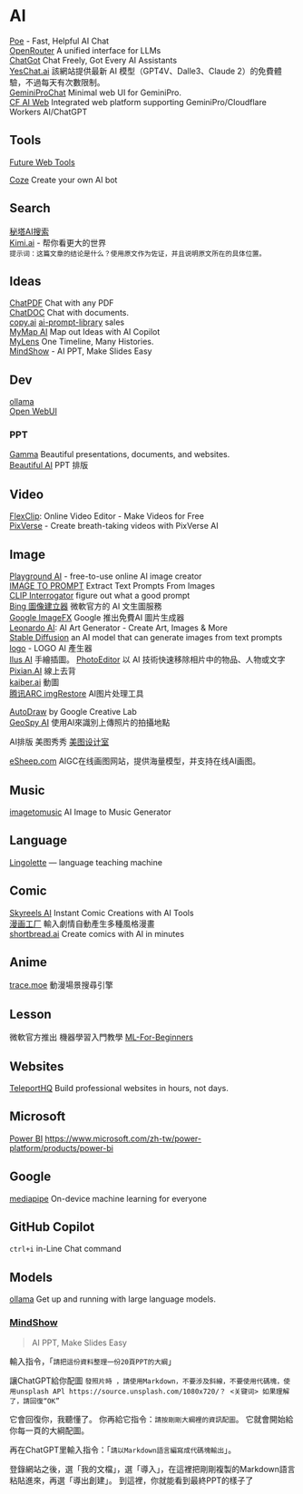 # AI

[Poe](https://poe.com/) - Fast, Helpful AI Chat  
[OpenRouter](https://openrouter.ai/) A unified interface for LLMs  
[ChatGot](https://www.chatgot.io/) Chat Freely, Got Every AI Assistants  
[YesChat.ai](https://www.yeschat.ai/zh-CN) 該網站提供最新 AI 模型（GPT4V、Dalle3、Claude 2）的免費體驗，不過每天有次數限制。  
[GeminiProChat](https://geminiprochat.com/) Minimal web UI for GeminiPro.  
[CF AI Web](https://ai.jaze.top/) Integrated web platform supporting GeminiPro/Cloudflare Workers AI/ChatGPT

## Tools

[Future Web Tools](https://futureweb.pro/tools/ai)  

[Coze](https://www.coze.com/home) Create your own AI bot  

## Search

[秘塔AI搜索](https://metaso.cn/)  
[Kimi.ai](https://kimi.moonshot.cn/) - 帮你看更大的世界   
`提示词：这篇文章的结论是什么？使用原文作为佐证，并且说明原文所在的具体位置。`

## Ideas

[ChatPDF](https://www.chatpdf.com/) Chat with any PDF  
[ChatDOC](https://chatdoc.com/) Chat with documents.  
[copy.ai](https://www.copy.ai/) [ai-prompt-library](https://www.copy.ai/ai-prompt-library) sales  
[MyMap AI](https://www.mymap.ai/) Map out Ideas with AI Copilot   
[MyLens](https://mylens.ai/)  One Timeline, Many Histories.  
[MindShow](https://www.mindshow.fun/) - AI PPT, Make Slides Easy  

## Dev

[ollama](https://ollama.com/library/llama3:8b)  
[Open WebUI](https://docs.openwebui.com/)  

### PPT

[Gamma](https://gamma.app) Beautiful presentations, documents, and websites.  
[Beautiful AI](https://www.beautiful.ai) PPT 排版 

## Video

[FlexClip](https://www.flexclip.com/): Online Video Editor - Make Videos for Free  
[PixVerse](https://pixverse.ai/) - Create breath-taking videos with PixVerse AI  

## Image

[Playground AI](https://playground.com/create) - free-to-use online AI image creator    
[IMAGE TO PROMPT](https://animegenius.live3d.io/features/image-to-prompt) Extract Text Prompts From Images  
[CLIP Interrogator](https://huggingface.co/spaces/fffiloni/CLIP-Interrogator-2)  figure out what a good prompt  
[Bing 圖像建立器](https://www.bing.com/images/create) 微軟官方的 AI 文生圖服務  
[Google ImageFX](https://aitestkitchen.withgoogle.com/tools/image-fx)  Google 推出免費AI 圖片生成器  
[Leonardo AI](https://app.leonardo.ai/): AI Art Generator - Create Art, Images & More    
[Stable Diffusion](https://stablediffusionweb.com/WebUI) an AI model that can generate images from text prompts  
[logo](https://logo.com/) - LOGO AI 產生器  
[Ilus AI](https://ilus.ai/generate) 手繪插圖。
[PhotoEditor](https://photoeditor.ai/)  以 AI 技術快速移除相片中的物品、人物或文字  
[Pixian.AI](https://pixian.ai/) 線上去背  
[kaiber.ai](https://kaiber.ai/) 動圖  
[腾讯ARC imgRestore](https://arc.tencent.com/zh/ai-demos/imgRestore)  AI图片处理工具  

[AutoDraw](https://www.autodraw.com/) by Google Creative Lab  
[GeoSpy AI](https://geospy.ai/) 使用AI來識別上傳照片的拍攝地點  

AI排版 美图秀秀 [美图设计室](https://www.x-design.com/)  

[eSheep.com](https://www.esheep.com) AIGC在线画图网站，提供海量模型，并支持在线AI画图。  

## Music

[imagetomusic](https://imagetomusic.top/) AI Image to Music Generator  

## Language
 
[Lingolette](https://lingolette.com/) — language teaching machine

## Comic

[Skyreels AI](https://skyreels.ai/dashboard) Instant Comic Creations with AI Tools  
[漫画工厂](https://huggingface.co/spaces/jbilcke-hf/comic-factory) 輸入劇情自動產生多種風格漫畫  
[shortbread.ai](https://shortbread.ai/) Create comics with AI in minutes  

## Anime

[trace.moe](https://trace.moe/) 動漫場景搜尋引擎  

## Lesson

微軟官方推出 機器學習入門教學 [ML-For-Beginners](https://github.com/microsoft/ML-For-Beginners)

## Websites

[TeleportHQ](https://teleporthq.io/professional-website-builder) Build professional websites in hours, not days.

## Microsoft

[Power BI](https://www.microsoft.com/zh-tw/power-platform/products/power-bi) https://www.microsoft.com/zh-tw/power-platform/products/power-bi

## Google

[mediapipe](https://developers.google.com/mediapipe) On-device machine learning for everyone

## GitHub Copilot

`ctrl+i`  in-Line Chat command

## Models

[ollama](https://ollama.com/) Get up and running with large language models.

### [MindShow](https://www.mindshow.fun/) 
> AI PPT, Make Slides Easy

輸入指令，「`請把這份資料整理一份20頁PPT的大綱`」  

讓ChatGPT給你配圖
`發照片時 ，請使用Markdown，不要涉及斜線，不要使用代碼塊，使用unsplash APl https://source.unsplash.com/1080x720/？ <关键词> 如果理解了，請回復“OK”`

它會回復你，我聽懂了。 你再給它指令：`請按剛剛大綱裡的資訊配圖`。 它就會開始給你每一頁的大綱配圖。   

再在ChatGPT里輸入指令：「`請以Markdown語言編寫成代碼塊輸出`」。  

登錄網站之後，選「我的文檔」，選「導入」，在這裡把剛剛複製的Markdown語言粘貼進來，再選「導出創建」。 到這裡，你就能看到最終PPT的樣子了


